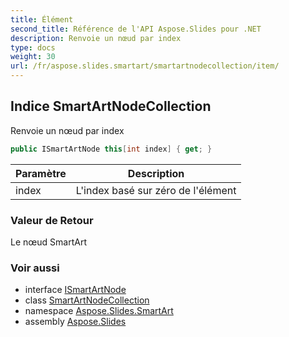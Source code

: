 ```yaml
---
title: Élément
second_title: Référence de l'API Aspose.Slides pour .NET
description: Renvoie un nœud par index
type: docs
weight: 30
url: /fr/aspose.slides.smartart/smartartnodecollection/item/
---
```


## Indice SmartArtNodeCollection

Renvoie un nœud par index

```csharp
public ISmartArtNode this[int index] { get; }
```

| Paramètre | Description |
| --- | --- |
| index | L'index basé sur zéro de l'élément |

### Valeur de Retour

Le nœud SmartArt

### Voir aussi

* interface [ISmartArtNode](../../ismartartnode)
* class [SmartArtNodeCollection](../../smartartnodecollection)
* namespace [Aspose.Slides.SmartArt](../../smartartnodecollection)
* assembly [Aspose.Slides](../../../)

<!-- NE PAS MODIFIER : généré par xmldocmd pour Aspose.Slides.dll -->